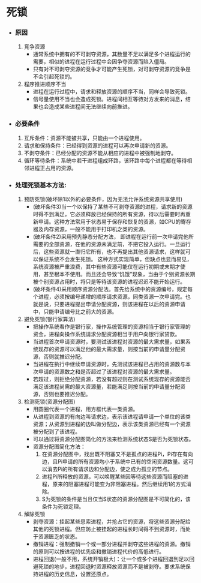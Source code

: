 # 死锁
* ### 原因
    1. 竞争资源
        + 通常系统中拥有的不可剥夺资源，其数量不足以满足多个进程运行的需要，相似的进程在运行过程中会因争夺资源而陷入僵局。
        + 只有对不可剥夺资源的竞争才可能产生死锁，对可剥夺资源的竞争是不会引起死锁的。
    2. 程序推进顺序不当
        + 进程在运行过程中，请求和释放资源的顺序不当，同样会导致死锁。
        + 信号量使用不当也会造成死锁。进程间相互等待对方发来的消息，结果也会造成某些进程间无法继续向前推进。
* ### 必要条件
    1. 互斥条件：资源不能被共享，只能由一个进程使用。
    2. 请求和保持条件：已经得到资源的进程可以再次申请新的资源。
    3. 不剥夺条件：已经分配的资源不能从相应的进程中被强制地剥夺。
    4. 循环等待条件：系统中若干进程组成环路，该环路中每个进程都在等待相邻进程正占用的资源。
* ### 处理死锁基本方法:
    1. 预防死锁(破坏除1以外的必要条件，因为无法允许系统资源共享使用)
        + (破坏条件3)当一个以保持了某些不可剥夺资源的进程，请求新的资源时得不到满足，它必须释放已经保持的所有资源，待以后需要时再重新申请。这种方法常用于状态易于保存和恢复的资源，如CPU的寄存器及内存资源，一般不能用于打印机之类的资源。
        + (破坏条件2)采用预先静态分配方法， 即进程在运行前一次申请完他所需要的全部资源，在他的资源未满足前，不把它投入运行。一旦运行后，这些资源就一直归它所有，也不再提出其他资源请求，这样就可以保证系统不会发生死锁。
        这种方式实现简单，但缺点也显而易见，系统资源被严重浪费，其中有些资源可能仅在运行初期或末期才使用，甚至根本不使用。而且还会导致“饥饿”现象，当由于个别资源长期被个别资源占用时，将只是等待该资源的进程迟迟不能开始运行。
        + (破坏条件4)采用顺序资源分配法。首先给系统中的资源编号，规定每个进程，必须按编号递增的顺序请求资源，同类资源一次申请完。也就是说，只要进程提出申请分配资源，则该进程在以后的资源申请中，只能申请编号比之前大的资源。
    2. 避免死锁(银行家算法)
        + 把操作系统看作是银行家，操作系统管理的资源相当于银行家管理的资金，进程向操作系统请求分配资源相当于用户向银行家贷款。
        + 当进程首次申请资源时，要测试该进程对资源的最大需求量，如果系统现存的资源可以满足他的最大需求量，则按当前的申请量分配资源，否则就推迟分配。
        + 当进程在执行中继续申请资源时，先测试该进程已占用的资源数与本次申请的资源数之和是否超过了该进程对资源的最大需求量。
        + 若超过，则拒绝分配资源，若没有超过则在测试系统现存的资源能否满足该进程尚需的最大资源量，若能满足则按当前的申请量分配资源，否则也要推迟分配。
    3. 检测死锁(资源分配图)
        + 用圆圈代表一个进程，用方框代表一类资源。
        + 从进程到资源的有向边叫请求边，表示该进程请申请一个单位的该类资源；从资源到进程的边叫做分配边，表示该类资源已经有一个资源被分配到了该进程。
        + 可以通过将资源分配图简化的方法来检测系统状态S是否为死锁状态。
        + 资源分配图简化方法：
            1. 在资源分配图中，找出既不阻塞又不是孤点的进程Pi，Pi存在有向边，且Pi申请的所有资源均小于系统中已有的空闲资源数量。这可以消去Pi的所有请求边和分配边，使之成为孤立的节点。
            2. 进程Pi所释放的资源，可以唤醒某些因等待这些资源而阻塞的进程，原来的阻塞进程可能变为非阻塞进程。然后继续用1的方式消除。
            3. S为死锁的条件是当且仅当S状态的资源分配图是不可简化的，该条件为死锁定理。
    4. 解除死锁
        + 剥夺资源：挂起某些思索进程，并抢占它的资源，将这些资源分配给其他的死锁进程。但应防止被挂起的进程长时间得不到资源时，而处于资源匮乏的状态。
        + 撤销进程：强制撤销一个或一部分进程并剥夺这些进程的资源。撤销的原则可以按进程的优先级和撤销进程代价的高低进行。
        + 进程回退(一般不用，系统开销极大)：让一个或多个进程回退到足以回避死锁的地步，进程回退时资源释放资源而不是被剥夺。要求系统保持进程的历史信息，设置还原点。